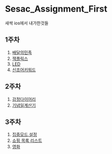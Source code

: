 # Sesac_Assignment_First
새싹 ios에서 내가한것들 

## 1주차
1. [배달의민족](https://github.com/WooseokJ/Sesac_Assignment_First/tree/main/delivery-practice/delivery-practice)<br>
2. [잭플릭스](https://github.com/WooseokJ/Sesac_Assignment_First/tree/main/MoviePractice/MoviePractice)<br>
3. [LED](https://github.com/WooseokJ/Sesac_Assignment_First/tree/main/LEDBoard/LEDBoard)
4. [신조어키워드](https://github.com/WooseokJ/Sesac_Assignment_First/tree/main/newlyCoinedWord/newlyCoinedWord)
## 2주차
1. [감정다이어리](https://github.com/WooseokJ/Sesac_Assignment_First/tree/main/EmotionDiary/EmotionDiary)<br>
2. [기념일계산기](https://github.com/WooseokJ/Sesac_Assignment_First/tree/main/AnniversaryCalc/AnniversaryCalc)<br>
## 3주차
1. [집중모드,설정](https://github.com/WooseokJ/Sesac_Assignment_First/tree/main/TrendMedia/TrendMedia)
2. [쇼핑 목록 리스트](https://github.com/WooseokJ/Sesac_Assignment_First/tree/main/TrendMedia/TrendMedia)
3. [영화](https://github.com/WooseokJ/Sesac_Assignment_First/tree/main/TrendMedia/TrendMedia)
